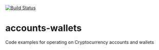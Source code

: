 [![Build Status](https://travis-ci.org/VISCHub/crypto-wallets.svg?branch=master)](https://travis-ci.org/VISCHub/crypto-wallets)

# accounts-wallets
Code examples for operating on Cryptocurrency accounts and wallets
